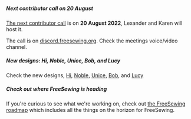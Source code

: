 ##### Next contributor call on 20 August

[The next contributor call](https://github.com/freesewing/freesewing/discussions) is on **20 August 2022**, Lexander and Karen will host it.

The call is on [discord.freesewing.org](https://discord.freesewing.org/).
Check the meetings voice/video channel.

##### New designs: Hi, Noble, Unice, Bob, and Lucy

Check the new designs, [Hi](/designs/hi), [Noble](/designs/noble), [Unice](/designs/unice), [Bob](/designs/bob), and [Lucy](/designs/lucy)

##### Check out where FreeSewing is heading

If you're curious to see what we're working on, check out [the
FreeSewing roadmap](https://github.com/freesewing/freesewing/discussions/1278) which
includes all the things on the horizon for FreeSewing.
